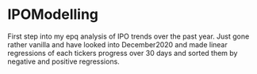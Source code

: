 # IPOModelling
First step into my epq analysis of IPO trends over the past year. Just gone rather vanilla and have looked into December2020 and made linear regressions of each tickers progress over 30 days and sorted them by negative and positive regressions.
